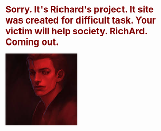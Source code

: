 <html>
 <head>
  
<body {
    background-color: #000000;
}
h1 {
    background-color: #800000;
}

 <body background="black" text="#800000">
  <h1> Sorry. It's Richard's project. It site was created for difficult task. Your victim will help society. RichArd. Coming out.</h1>
  <img src="Good_evil.jpg">
  </body>
 </html>
